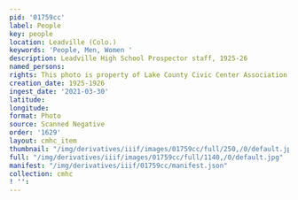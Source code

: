 ```yaml
---
pid: '01759cc'
label: People
key: people
location: Leadville (Colo.)
keywords: 'People, Men, Women '
description: Leadville High School Prospector staff, 1925-26
named_persons: 
rights: This photo is property of Lake County Civic Center Association.
creation_date: 1925-1926
ingest_date: '2021-03-30'
latitude: 
longitude: 
format: Photo
source: Scanned Negative
order: '1629'
layout: cmhc_item
thumbnail: "/img/derivatives/iiif/images/01759cc/full/250,/0/default.jpg"
full: "/img/derivatives/iiif/images/01759cc/full/1140,/0/default.jpg"
manifest: "/img/derivatives/iiif/01759cc/manifest.json"
collection: cmhc
! '': 
---
```

